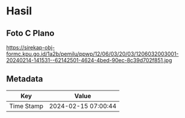# Hasil

## Foto C Plano

https://sirekap-obj-formc.kpu.go.id/1a2b/pemilu/ppwp/12/06/03/20/03/1206032003001-20240214-141531--62142501-4624-4bed-90ec-8c39d702f851.jpg


## Metadata

| Key        | Value               |
| ---------- | ------------------- |
| Time Stamp | 2024-02-15 07:00:44 |



